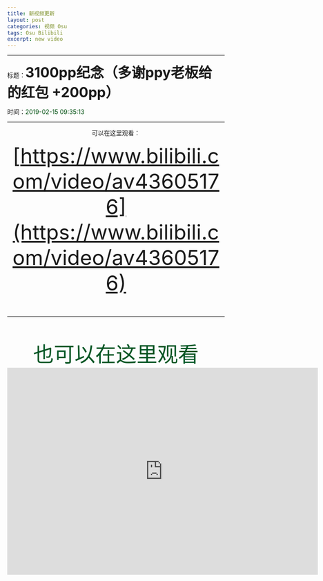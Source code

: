 ```yaml
---
title: 新视频更新
layout: post
categories: 视频 Osu
tags: Osu Bilibili
excerpt: new video
---
```

---------
标题：<strong><font size="6">3100pp纪念（多谢ppy老板给的红包 +200pp）</strong></font>

时间：<font color="RGB(15,19,112)">2019-02-15 09:35:13</font>
* * *
<div align="center">可以在这里观看：

<font size=19>[https://www.bilibili.com/video/av43605176](https://www.bilibili.com/video/av43605176)
* * *
<div align="center"><font size="15"><font color="RGB(155,8,230)"><font-family="微软雅黑">也可以在这里观看</font></font></font></div>
<iframe src="https://player.bilibili.com/player.html?aid=43605176&cid=76406609&page=1" width="720px" height="480px" scrolling="no" border="0" frameborder="no" framespacing="0" allowfullscreen="true"> </iframe>